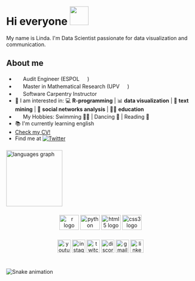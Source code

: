 # Hi everyone <img src="https://emojis.slackmojis.com/emojis/images/1577305505/7373/hand_wave.gif?1577305505" width="50" />

My name is Linda. I'm Data Scientist passionate for data visualization and communication.

## About me

- <img src="https://user-images.githubusercontent.com/62815528/199349185-2891682e-7506-4b3d-9992-9d56682f0352.png" width="17" /> Audit Engineer (ESPOL <img src="https://user-images.githubusercontent.com/62815528/199347905-6a031dc7-7bdb-4434-89ae-6d36dc004288.png" width="17" />)
- <img src="https://user-images.githubusercontent.com/62815528/199349185-2891682e-7506-4b3d-9992-9d56682f0352.png" width="17" /> Master in Mathematical Research (UPV <img src="https://user-images.githubusercontent.com/62815528/199349006-87d2d7b5-d124-4797-86b0-341b4629f22c.png" width="17" />)
- <img src="https://user-images.githubusercontent.com/62815528/199352863-394e2e27-4e40-4964-a623-dbde56dec5c9.png" width="17" /> Software Carpentry Instructor
- 💫 I am interested in: 💻 **R-programming** | 📊 **data visualization** | 📗 **text mining** | 📱 **social networks analysis** | 👩‍🏫 **education** 
- <img src="https://user-images.githubusercontent.com/62815528/199351254-871fbf1d-1a3d-499e-b84b-130822c69b84.png" width="17" /> My Hobbies: Swimming 🏊‍♀️ | Dancing 💃 | Reading 📘
- 📚 I'm currently learning english
- [Check my CV!](https://github.com/lindajzmin/My-CV/blob/main/my-CV.pdf)
- Find me at <a href="https://twitter.com/lindajzmin"><img src="https://img.shields.io/badge/-Twitter-555555?style=for-the-badge&logo=twitter&logoColor=white" alt="Twitter"></a>

###

  <img src="https://github-readme-stats.vercel.app/api/top-langs?locale=en&hide_title=false&layout=compact&card_width=320&langs_count=5&theme=dracula&hide_border=false&username=maurodesouza" height="150" alt="languages graph"  />
</div>

###

<div align="center">
  <img src="https://cdn.jsdelivr.net/gh/devicons/devicon/icons/r/r-original.svg" height="40" width="52" alt="r logo"  />
  <img src="https://cdn.jsdelivr.net/gh/devicons/devicon/icons/python/python-original.svg" height="40" width="52" alt="python logo"  />
  <img src="https://cdn.jsdelivr.net/gh/devicons/devicon/icons/html5/html5-original.svg" height="40" width="52" alt="html5 logo"  />
  <img src="https://cdn.jsdelivr.net/gh/devicons/devicon/icons/css3/css3-original.svg" height="40" width="52" alt="css3 logo"  />
</div>

###

<div align="center">
  <img src="https://img.shields.io/static/v1?message=Youtube&logo=youtube&label=&color=FF0000&logoColor=white&labelColor=&style=for-the-badge" height="35" alt="youtube logo"  />
  <img src="https://img.shields.io/static/v1?message=Instagram&logo=instagram&label=&color=E4405F&logoColor=white&labelColor=&style=for-the-badge" height="35" alt="instagram logo"  />
  <img src="https://img.shields.io/static/v1?message=Twitch&logo=twitch&label=&color=9146FF&logoColor=white&labelColor=&style=for-the-badge" height="35" alt="twitch logo"  />
  <img src="https://img.shields.io/static/v1?message=Discord&logo=discord&label=&color=7289DA&logoColor=white&labelColor=&style=for-the-badge" height="35" alt="discord logo"  />
  <img src="https://img.shields.io/static/v1?message=Gmail&logo=gmail&label=&color=D14836&logoColor=white&labelColor=&style=for-the-badge" height="35" alt="gmail logo"  />
  <img src="https://img.shields.io/static/v1?message=LinkedIn&logo=linkedin&label=&color=0077B5&logoColor=white&labelColor=&style=for-the-badge" height="35" alt="linkedin logo"  />
</div>

###

<br clear="both">

<img src="https://raw.githubusercontent.com/maurodesouza/maurodesouza/blob/output/snake.svg" alt="Snake animation" />

###
